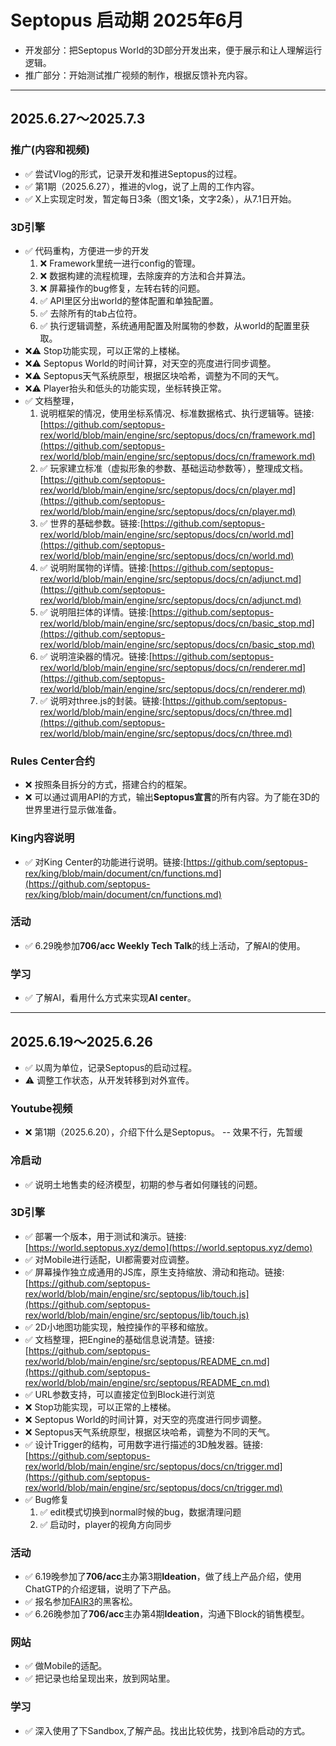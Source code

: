 # Septopus 启动期 2025年6月

* 开发部分：把Septopus World的3D部分开发出来，便于展示和让人理解运行逻辑。
* 推广部分：开始测试推广视频的制作，根据反馈补充内容。

------------------------------------------------------

## 2025.6.27～2025.7.3

### 推广(内容和视频)

* ✅ 尝试Vlog的形式，记录开发和推进Septopus的过程。
* ✅ 第1期（2025.6.27），推进的vlog，说了上周的工作内容。
* ✅ X上实现定时发，暂定每日3条（图文1条，文字2条），从7.1日开始。

### 3D引擎

* ✅ 代码重构，方便进一步的开发
    1. ❌ Framework里统一进行config的管理。
    2. ❌ 数据构建的流程梳理，去除废弃的方法和合并算法。
    3. ❌ 屏幕操作的bug修复，左转右转的问题。
    4. ✅ API里区分出world的整体配置和单独配置。
    5. ✅ 去除所有的tab占位符。
    6. ✅ 执行逻辑调整，系统通用配置及附属物的参数，从world的配置里获取。
* ❌⚠️ Stop功能实现，可以正常的上楼梯。
* ❌⚠️ Septopus World的时间计算，对天空的亮度进行同步调整。
* ❌⚠️ Septopus天气系统原型，根据区块哈希，调整为不同的天气。
* ❌⚠️ Player抬头和低头的功能实现，坐标转换正常。
* ✅ 文档整理，
    1. 说明框架的情况，使用坐标系情况、标准数据格式、执行逻辑等。链接:[https://github.com/septopus-rex/world/blob/main/engine/src/septopus/docs/cn/framework.md](https://github.com/septopus-rex/world/blob/main/engine/src/septopus/docs/cn/framework.md)
    2. ✅ 玩家建立标准（虚拟形象的参数、基础运动参数等），整理成文档。[https://github.com/septopus-rex/world/blob/main/engine/src/septopus/docs/cn/player.md](https://github.com/septopus-rex/world/blob/main/engine/src/septopus/docs/cn/player.md)
    3. ✅ 世界的基础参数。链接:[https://github.com/septopus-rex/world/blob/main/engine/src/septopus/docs/cn/world.md](https://github.com/septopus-rex/world/blob/main/engine/src/septopus/docs/cn/world.md)
    4. ✅ 说明附属物的详情。链接:[https://github.com/septopus-rex/world/blob/main/engine/src/septopus/docs/cn/adjunct.md](https://github.com/septopus-rex/world/blob/main/engine/src/septopus/docs/cn/adjunct.md)
    5. ✅ 说明阻拦体的详情。链接:[https://github.com/septopus-rex/world/blob/main/engine/src/septopus/docs/cn/basic_stop.md](https://github.com/septopus-rex/world/blob/main/engine/src/septopus/docs/cn/basic_stop.md)
    6. ✅ 说明渲染器的情况。链接:[https://github.com/septopus-rex/world/blob/main/engine/src/septopus/docs/cn/renderer.md](https://github.com/septopus-rex/world/blob/main/engine/src/septopus/docs/cn/renderer.md)
    7. ✅ 说明对three.js的封装。链接:[https://github.com/septopus-rex/world/blob/main/engine/src/septopus/docs/cn/three.md](https://github.com/septopus-rex/world/blob/main/engine/src/septopus/docs/cn/three.md)

### Rules Center合约

* ❌ 按照条目拆分的方式，搭建合约的框架。
* ❌ 可以通过调用API的方式，输出**Septopus宣言**的所有内容。为了能在3D的世界里进行显示做准备。

### King内容说明

* ✅ 对King Center的功能进行说明。链接:[https://github.com/septopus-rex/king/blob/main/document/cn/functions.md](https://github.com/septopus-rex/king/blob/main/document/cn/functions.md)

### 活动

* ✅ 6.29晚参加**706/acc Weekly Tech Talk**的线上活动，了解AI的使用。

### 学习

* ✅ 了解AI，看用什么方式来实现**AI center**。

------------------------------------------------------

## 2025.6.19～2025.6.26

* ✅ 以周为单位，记录Septopus的启动过程。
* ⚠️ 调整工作状态，从开发转移到对外宣传。

### Youtube视频

* ❌ 第1期（2025.6.20），介绍下什么是Septopus。 -- 效果不行，先暂缓

### 冷启动

* ✅ 说明土地售卖的经济模型，初期的参与者如何赚钱的问题。

### 3D引擎

* ✅ 部署一个版本，用于测试和演示。链接:[https://world.septopus.xyz/demo](https://world.septopus.xyz/demo)
* ✅ 对Mobile进行适配，UI都需要对应调整。
* ✅ 屏幕操作独立成通用的JS库，原生支持缩放、滑动和拖动。链接:[https://github.com/septopus-rex/world/blob/main/engine/src/septopus/lib/touch.js](https://github.com/septopus-rex/world/blob/main/engine/src/septopus/lib/touch.js)
* ✅ 2D小地图功能实现，触控操作的平移和缩放。
* ✅ 文档整理，把Engine的基础信息说清楚。链接:[https://github.com/septopus-rex/world/blob/main/engine/src/septopus/README_cn.md](https://github.com/septopus-rex/world/blob/main/engine/src/septopus/README_cn.md)
* ✅ URL参数支持，可以直接定位到Block进行浏览
* ❌ Stop功能实现，可以正常的上楼梯。
* ❌ Septopus World的时间计算，对天空的亮度进行同步调整。
* ❌ Septopus天气系统原型，根据区块哈希，调整为不同的天气。
* ✅ 设计Trigger的结构，可用数字进行描述的3D触发器。链接:[https://github.com/septopus-rex/world/blob/main/engine/src/septopus/docs/cn/trigger.md](https://github.com/septopus-rex/world/blob/main/engine/src/septopus/docs/cn/trigger.md)
* ✅ Bug修复
    1. ✅ edit模式切换到normal时候的bug，数据清理问题
    2. ✅ 启动时，player的视角方向同步

### 活动

* ✅ 6.19晚参加了**706/acc**主办第3期**Ideation**，做了线上产品介绍，使用ChatGTP的介绍逻辑，说明了下产品。
* ✅ 报名参加[FAIR3](https://mp.weixin.qq.com/s/Y30gXokTbNCPRtqTxoopSw)的黑客松。
* ✅ 6.26晚参加了**706/acc**主办第4期**Ideation**，沟通下Block的销售模型。

### 网站

* ✅ 做Mobile的适配。
* ✅ 把记录也给呈现出来，放到网站里。

### 学习

* ✅ 深入使用了下Sandbox,了解产品。找出比较优势，找到冷启动的方式。